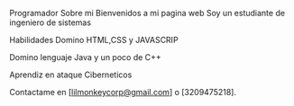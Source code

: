 Programador
Sobre mi
Bienvenidos a mi pagina web Soy un estudiante de ingeniero de sistemas

Habilidades
Domino HTML,CSS y JAVASCRIP 

Domino lenguaje Java y un poco de C++

Aprendiz en ataque Ciberneticos

Contactame en [lilmonkeycorp@gmail.com] o [3209475218].
